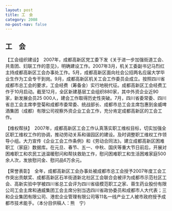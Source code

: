 ```yaml
---
layout: post
title: 工　会
category: 2008
no-post-nav: false
---
```


##  工　会

【工会组织建设】　2007年，成都高新区党工委下发《关于进一步加强街道工会、共青团、妇联工作的意见》，明确建设工作。2007年3月，机关工委副书记马烈红主持成都高新区工会办事处工作。5月，成都高新区面向社会公招两名应届大学毕业生作为工会专干到岗。9月，成都高新区机关工会工作委员会成立。按照四川省成都市总工会的要求，工会经费（筹备金）实行地税代征。成都高新区工会经费工作于10月启动。截至12月，全区新建基层工会组织880家，其中外资企业近90家，新发展会员25 000人，建会工作取得历史性突破。7月，四川省委常委、四川省总工会主席李登菊和成都市委常委、统战部长、成都市总工会主席包惠到金威啤酒集团（成都）有限公司视察外资企业工会工作，充分肯定成都高新区的工会工作。
 
【维权帮扶】　2007年，成都高新区工会工作认真落实职工维权目标，切实加强全区职工维权工作的协调，推动劳动关系和谐园区的建设。及时调整职工维权工作领导小组。大力宣传《企业工会工作条例》和《劳动合同法》。建立成都高新区困难职工（家庭）数据库。在元旦、春节、五一、中秋、国庆等重大节日前后，开展对困难职工和农民工送温暖慰问和帮扶救助工作，慰问困难职工和生活困难家庭500余人次，发放慰问金、慰问品6万余元。
 
【荣誉表彰】　全年，成都高新区工会办事处被成都市总工会授予2007年度工会工作突出贡献奖、成都高新区石羊街道新北社区工会联合会被评为成都市示范社区工会、高新实验中学被四川省总工会评为四川省级模范职工之家、蓉生药业股份有限公司工会主席和通威集团工会主席分别当选四川省政协委员和成都市人大代表；三和企业集团有限公司、港宏企业管理有限公司等11名一线产业工人被市政府授予成都市技术能手。（本分目供稿人：熊　宁）
 